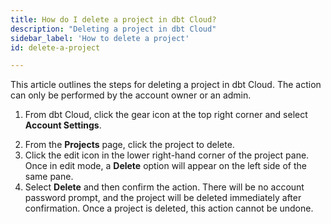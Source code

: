 ```yaml
---
title: How do I delete a project in dbt Cloud?
description: "Deleting a project in dbt Cloud"
sidebar_label: 'How to delete a project'
id: delete-a-project

---
```

This article outlines the steps for deleting a project in dbt Cloud. The action can only be performed by the account owner or an admin. 

1. From dbt Cloud, click the gear icon at the top right corner and select **Account Settings**.

<Lightbox src="/img/docs/dbt-cloud/Navigate To Account Settings.png" title="Navigate to account settings" />

2. From the **Projects** page, click the project to delete.  
3. Click the edit icon in the lower right-hand corner of the project pane. Once in edit mode, a **Delete** option will appear on the left side of the same pane. 
4. Select **Delete** and then confirm the action. There will be no account password prompt, and the project will be deleted immediately after confirmation.  Once a project is deleted, this action cannot be undone. 

<Lightbox src="/img/docs/dbt-cloud/delete_projects_from_dbt_cloud_20221023.gif" title="Delete projects" />
